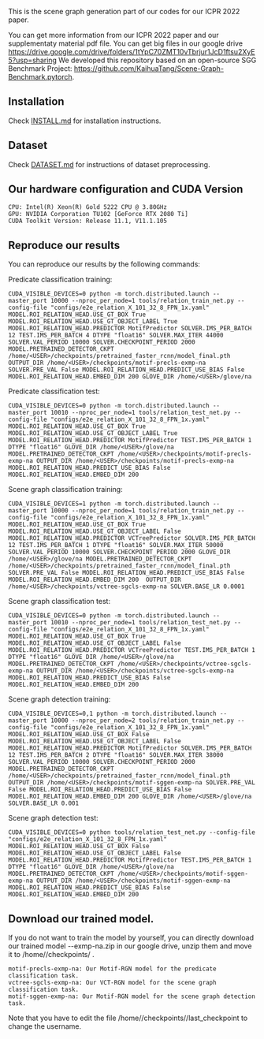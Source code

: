 
This is the scene graph generation part of our codes for our ICPR 2022 paper. 

You can get more information from our ICPR 2022 paper and our supplementaty material pdf file.
You can get big files in our google drive https://drive.google.com/drive/folders/1tYpC70ZMT10vTbrjur1JcD1ftsu2XyE5?usp=sharing
We developed this repository based on an open-source SGG Benchmark Project: https://github.com/KaihuaTang/Scene-Graph-Benchmark.pytorch.

## Installation

Check [INSTALL.md](INSTALL.md) for installation instructions.

## Dataset

Check [DATASET.md](DATASET.md) for instructions of dataset preprocessing.


## Our hardware configuration and CUDA Version

	CPU: Intel(R) Xeon(R) Gold 5222 CPU @ 3.80GHz
	GPU: NVIDIA Corporation TU102 [GeForce RTX 2080 Ti] 
	CUDA Toolkit Version: Release 11.1, V11.1.105


## Reproduce our results
You can reproduce our results by the following commands:

Predicate classification training:

	CUDA_VISIBLE_DEVICES=0 python -m torch.distributed.launch --master_port 10000 --nproc_per_node=1 tools/relation_train_net.py --config-file "configs/e2e_relation_X_101_32_8_FPN_1x.yaml" MODEL.ROI_RELATION_HEAD.USE_GT_BOX True MODEL.ROI_RELATION_HEAD.USE_GT_OBJECT_LABEL True MODEL.ROI_RELATION_HEAD.PREDICTOR MotifPredictor SOLVER.IMS_PER_BATCH 12 TEST.IMS_PER_BATCH 4 DTYPE "float16" SOLVER.MAX_ITER 44000 SOLVER.VAL_PERIOD 10000 SOLVER.CHECKPOINT_PERIOD 2000 MODEL.PRETRAINED_DETECTOR_CKPT /home/<USER>/checkpoints/pretrained_faster_rcnn/model_final.pth OUTPUT_DIR /home/<USER>/checkpoints/motif-precls-exmp-na SOLVER.PRE_VAL False MODEL.ROI_RELATION_HEAD.PREDICT_USE_BIAS False MODEL.ROI_RELATION_HEAD.EMBED_DIM 200 GLOVE_DIR /home/<USER>/glove/na

Predicate classification test:

	CUDA_VISIBLE_DEVICES=0 python -m torch.distributed.launch --master_port 10010 --nproc_per_node=1 tools/relation_test_net.py --config-file "configs/e2e_relation_X_101_32_8_FPN_1x.yaml" MODEL.ROI_RELATION_HEAD.USE_GT_BOX True MODEL.ROI_RELATION_HEAD.USE_GT_OBJECT_LABEL True MODEL.ROI_RELATION_HEAD.PREDICTOR MotifPredictor TEST.IMS_PER_BATCH 1 DTYPE "float16" GLOVE_DIR /home/<USER>/glove/na MODEL.PRETRAINED_DETECTOR_CKPT /home/<USER>/checkpoints/motif-precls-exmp-na OUTPUT_DIR /home/<USER>/checkpoints/motif-precls-exmp-na MODEL.ROI_RELATION_HEAD.PREDICT_USE_BIAS False MODEL.ROI_RELATION_HEAD.EMBED_DIM 200

Scene graph classification training: 

	CUDA_VISIBLE_DEVICES=1 python -m torch.distributed.launch --master_port 10000 --nproc_per_node=1 tools/relation_train_net.py --config-file "configs/e2e_relation_X_101_32_8_FPN_1x.yaml" MODEL.ROI_RELATION_HEAD.USE_GT_BOX True MODEL.ROI_RELATION_HEAD.USE_GT_OBJECT_LABEL False MODEL.ROI_RELATION_HEAD.PREDICTOR VCTreePredictor SOLVER.IMS_PER_BATCH 12 TEST.IMS_PER_BATCH 1 DTYPE "float16" SOLVER.MAX_ITER 50000 SOLVER.VAL_PERIOD 10000 SOLVER.CHECKPOINT_PERIOD 2000 GLOVE_DIR /home/<USER>/glove/na MODEL.PRETRAINED_DETECTOR_CKPT /home/<USER>/checkpoints/pretrained_faster_rcnn/model_final.pth SOLVER.PRE_VAL False MODEL.ROI_RELATION_HEAD.PREDICT_USE_BIAS False MODEL.ROI_RELATION_HEAD.EMBED_DIM 200  OUTPUT_DIR /home/<USER>/checkpoints/vctree-sgcls-exmp-na SOLVER.BASE_LR 0.0001

Scene graph classification test: 

	CUDA_VISIBLE_DEVICES=0 python -m torch.distributed.launch --master_port 10010 --nproc_per_node=1 tools/relation_test_net.py --config-file "configs/e2e_relation_X_101_32_8_FPN_1x.yaml" MODEL.ROI_RELATION_HEAD.USE_GT_BOX True MODEL.ROI_RELATION_HEAD.USE_GT_OBJECT_LABEL False MODEL.ROI_RELATION_HEAD.PREDICTOR VCTreePredictor TEST.IMS_PER_BATCH 1 DTYPE "float16" GLOVE_DIR /home/<USER>/glove/na MODEL.PRETRAINED_DETECTOR_CKPT /home/<USER>/checkpoints/vctree-sgcls-exmp-na OUTPUT_DIR /home/<USER>/checkpoints/vctree-sgcls-exmp-na MODEL.ROI_RELATION_HEAD.PREDICT_USE_BIAS False MODEL.ROI_RELATION_HEAD.EMBED_DIM 200


Scene graph detection training: 

	CUDA_VISIBLE_DEVICES=0,1 python -m torch.distributed.launch --master_port 10000 --nproc_per_node=2 tools/relation_train_net.py --config-file "configs/e2e_relation_X_101_32_8_FPN_1x.yaml" MODEL.ROI_RELATION_HEAD.USE_GT_BOX False MODEL.ROI_RELATION_HEAD.USE_GT_OBJECT_LABEL False MODEL.ROI_RELATION_HEAD.PREDICTOR MotifPredictor SOLVER.IMS_PER_BATCH 12 TEST.IMS_PER_BATCH 2 DTYPE "float16" SOLVER.MAX_ITER 38000 SOLVER.VAL_PERIOD 10000 SOLVER.CHECKPOINT_PERIOD 2000 MODEL.PRETRAINED_DETECTOR_CKPT /home/<USER>/checkpoints/pretrained_faster_rcnn/model_final.pth OUTPUT_DIR /home/<USER>/checkpoints/motif-sggen-exmp-na SOLVER.PRE_VAL False MODEL.ROI_RELATION_HEAD.PREDICT_USE_BIAS False MODEL.ROI_RELATION_HEAD.EMBED_DIM 200 GLOVE_DIR /home/<USER>/glove/na SOLVER.BASE_LR 0.001

Scene graph detection test: 

	CUDA_VISIBLE_DEVICES=0 python tools/relation_test_net.py --config-file "configs/e2e_relation_X_101_32_8_FPN_1x.yaml" MODEL.ROI_RELATION_HEAD.USE_GT_BOX False MODEL.ROI_RELATION_HEAD.USE_GT_OBJECT_LABEL False MODEL.ROI_RELATION_HEAD.PREDICTOR MotifPredictor TEST.IMS_PER_BATCH 1 DTYPE "float16" GLOVE_DIR /home/<USER>/glove/na MODEL.PRETRAINED_DETECTOR_CKPT /home/<USER>/checkpoints/motif-sggen-exmp-na OUTPUT_DIR /home/<USER>/checkpoints/motif-sggen-exmp-na MODEL.ROI_RELATION_HEAD.PREDICT_USE_BIAS False MODEL.ROI_RELATION_HEAD.EMBED_DIM 200

## Download our trained model.
If you do not want to train the model by yourself, you can directly download our trained model *-*-exmp-na.zip in our google drive, unzip them and move it to /home/<USER>/checkpoints/ .

	motif-precls-exmp-na: Our Motif-RGN model for the predicate classification task.
	vctree-sgcls-exmp-na: Our VCT-RGN model for the scene graph classification task.
	motif-sggen-exmp-na: Our Motif-RGN model for the scene graph detection task.
	
Note that you have to edit the file /home/<USER>/checkpoints/<MODEL>/last_checkpoint to change the username.
